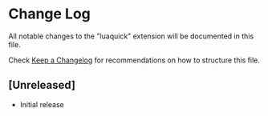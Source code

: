 # Change Log

All notable changes to the "luaquick" extension will be documented in this file.

Check [Keep a Changelog](http://keepachangelog.com/) for recommendations on how to structure this file.

## [Unreleased]

- Initial release